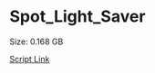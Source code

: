 # Spot_Light_Saver

Size: 0.168 GB

[Script Link](https://github.com/liuyal/Archive/blob/master/Python/Utilities/Miscellaneous/spotlight_saver.py)